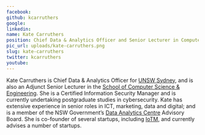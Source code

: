 ```yaml
---
facebook: 
github: kcarruthers
google: 
linkedin: 
name: Kate Carruthers
position: Chief Data & Analytics Officer and Senior Lecturer in Computer Science & Engineering
pic_url: uploads/kate-carruthers.png
slug: kate-carruthers
twitter: kcarruthers
youtube: 
---
```

<p>Kate Carruthers is Chief Data &amp; Analytics Officer for&nbsp;<a href="https://bridg.unsw.edu.au/planning/web.main">UNSW Sydney</a>, and is also an Adjunct Senior Lecturer in the&nbsp;<a href="https://www.cse.unsw.edu.au/">School of Computer Science &amp; Engineering</a>. She is a Certified Information Security Manager and is currently undertaking postgraduate studies in cybersecurity. Kate has extensive experience in senior roles in ICT, marketing, data and digital; and is a member of the NSW Government&rsquo;s&nbsp;<a href="https://www.finance.nsw.gov.au/ict/nsw-data-analytics-centre">Data Analytics Centre</a>&nbsp;Advisory Board. She&nbsp;is co-founder of several startups, including&nbsp;<a href="http://iotm.com.au/">IoTM</a>, and currently advises a number of startups.</p>
